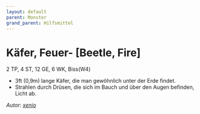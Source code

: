```yaml
---
layout: default
parent: Monster
grand_parent: Hilfsmittel
---
```


# Käfer, Feuer- [Beetle, Fire]
2 TP, 4 ST, 12 GE, 6 WK, Biss(W4)
- 3ft (0,9m) lange Käfer, die man gewöhnlich unter der Erde findet.
- Strahlen durch Drüsen, die sich im Bauch und über den Augen befinden, Licht ab.

*Autor: [xenio](https://xenioinabottle.blogspot.com)*
